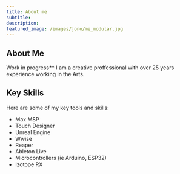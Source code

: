 ```yaml
---
title: About me
subtitle: 
description:
featured_image: /images/jono/me_modular.jpg
---
```


## About Me

Work in progress**
I am a creative proffessional with over 25 years experience working in the Arts. 

## Key Skills

Here are some of my key tools and skills:

* Max MSP
* Touch Designer
* Unreal Engine
* Wwise
* Reaper
* Ableton Live
* Microcontrollers (ie Arduino, ESP32)
* Izotope RX

